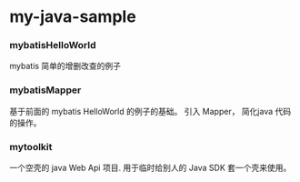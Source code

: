 # my-java-sample




### mybatisHelloWorld
mybatis 简单的增删改查的例子



### mybatisMapper
基于前面的 mybatis HelloWorld 的例子的基础。
引入 Mapper， 简化java 代码的操作。



### mytoolkit
一个空壳的 java Web Api 项目.
用于临时给别人的 Java SDK 套一个壳来使用。

